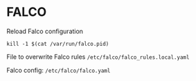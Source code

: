 FALCO
=====

Reload Falco configuration
```shell
kill -1 $(cat /var/run/falco.pid)
```

File to overwrite Falco rules
`/etc/falco/falco_rules.local.yaml`

Falco config:
`/etc/falco/falco.yaml`